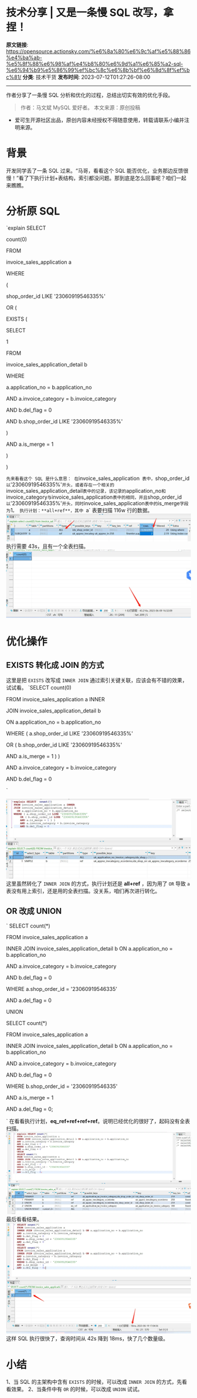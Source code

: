 # 技术分享 | 又是一条慢 SQL 改写，拿捏！

**原文链接**: https://opensource.actionsky.com/%e6%8a%80%e6%9c%af%e5%88%86%e4%ba%ab-%e5%8f%88%e6%98%af%e4%b8%80%e6%9d%a1%e6%85%a2-sql-%e6%94%b9%e5%86%99%ef%bc%8c%e6%8b%bf%e6%8d%8f%ef%bc%81/
**分类**: 技术干货
**发布时间**: 2023-07-12T01:27:26-08:00

---

作者分享了一条慢 SQL 分析和优化的过程，总结出切实有效的优化手段。
> 作者：马文斌
MySQL 爱好者。
本文来源：原创投稿
- 爱可生开源社区出品，原创内容未经授权不得随意使用，转载请联系小编并注明来源。
# 背景
开发同学丢了一条 SQL 过来。“马哥，看看这个 SQL 能否优化，业务那边反馈很慢！”看了下执行计划+表结构，索引都没问题。那到底是怎么回事呢？咱们一起来瞧瞧。
# 分析原 SQL
`explain SELECT

count(0)

FROM

invoice_sales_application a

WHERE

(

shop_order_id LIKE '23060919546335%'

OR (

EXISTS (

SELECT

1

FROM

invoice_sales_application_detail b

WHERE

a.application_no = b.application_no

AND a.invoice_category = b.invoice_category

AND b.del_flag = 0

AND b.shop_order_id LIKE '23060919546335%'

)

AND a.is_merge = 1

)

)

`
先来看看这个 SQL 是什么意思：
在 `invoice_sales_application` 表中，`shop_order_id` 以 `'23060919546335%'`开头，或者存在一个相关的 `invoice_sales_application_detail` 表中的记录，该记录的 `application_no` 和 `invoice_category` 与 `invoice_sales_application` 表中的相同，并且 `shop_order_id` 以 `'23060919546335%'` 开头，同时 `invoice_sales_application` 表中的 `is_merge` 字段为 `1`。
执行计划：**all+ref**，其中 `a` 表要扫描 116w 行的数据。
![](.img/2511971c.webp)
执行需要 43s，且有一个全表扫描。
![](.img/47f9ffca.webp)
# 优化操作
## EXISTS 转化成 JOIN 的方式
这里是把 `EXISTS` 改写成 `INNER JOIN` 通过索引关键关联，应该会有不错的效果，试试看。
`SELECT  count(0)

FROM invoice_sales_application a INNER

JOIN invoice_sales_application_detail b

ON a.application_no = b.application_no

WHERE ( a.shop_order_id LIKE '23060919546335%'

OR ( b.shop_order_id LIKE '23060919546335%'

AND a.is_merge = 1 ) )

AND a.invoice_category = b.invoice_category

AND b.del_flag = 0

`
 
![](.img/c11c4f4b.webp)
这里虽然转化了 `INNER JOIN` 的方式，执行计划还是 **all+ref** ，因为用了 `OR` 导致 `a` 表没有用上索引，还是用的全表扫描。没关系，咱们再次进行转化。
## OR 改成 UNION
` SELECT count(*)

FROM invoice_sales_application a

INNER JOIN invoice_sales_application_detail b ON a.application_no = b.application_no

AND a.invoice_category = b.invoice_category

AND b.del_flag = 0

WHERE a.shop_order_id = '23060919546335'

AND a.del_flag = 0

UNION

SELECT count(*)

FROM invoice_sales_application a

INNER JOIN invoice_sales_application_detail b ON a.application_no = b.application_no

AND a.invoice_category = b.invoice_category

AND b.del_flag = 0

WHERE b.shop_order_id = '23060919546335'

AND a.is_merge = 1

AND a.del_flag = 0;

`
在看看执行计划，**eq_ref+ref+ref+ref**。说明已经优化的很好了，起码没有全表扫描。
![](.img/1d4ef9ea.webp)
最后看看结果。
![](.img/081a9e84.webp)
这样 SQL 执行很快了，查询时间从 42s 降到 18ms，快了几个数量级。
# 小结
1、当 SQL 的主架构中含有 `EXISTS` 的时候，可以改成 `INNER JOIN` 的方式，先看看效果。
2、当条件中有 `OR` 的时候，可以改成 `UNION` 试试。